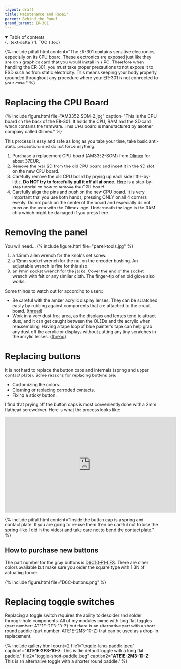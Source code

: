 ```yaml
---
layout: draft
title: Maintenance and Repair
parent: Behind the Panel
grand_parent: ER-301
---
```


<details open markdown="block">
  <summary>
    Table of contents
  </summary>
  {: .text-delta }
1. TOC
{:toc}
</details>

{% include pitfall.html
content="The ER-301 contains sensitive electronics, especially on its CPU board.  These electronics are exposed just like they are on a graphics card that you would install in a PC.  Therefore when handling the ER-301, you must take proper precautions to not expose it to ESD such as from static electricity.  This means keeping your body properly grounded throughout any procedure where your ER-301 is not connected to your case."
%}

# Replacing the CPU Board
{% include figure.html
file="AM3352-SOM-2.jpg"
caption="This is the CPU board on the back of the ER-301.  It holds the CPU, RAM and the SD card which contains the firmware.  This CPU board is manufactured by another company called Olimex."
%}

This process is easy and safe as long as you take your time, take basic anti-static precautions and do not force anything.

1. Purchase a replacement CPU board (AM3352-SOM) from [Olimex](https://www.olimex.com/Products/SOM/AM335X/AM3352-SOM/) for about 37EUR.
1. Remove the rear SD from the old CPU board and insert it in the SD slot on the new CPU board.
1. Carefully remove the old CPU board by prying up each side little-by-little.  **Do NOT try to forcefully pull it off all at once.**  [Here](cpu-board-removal) is a step-by-step tutorial on how to remove the CPU board.
1. Carefully align the pins and push on the new CPU board.  It is very important that you use both hands, pressing ONLY on all 4 corners evenly.  Do not push on the center of the board and especially do not push on the area with the Olimex logo.  Underneath the logo is the RAM chip which might be damaged if you press here.

# Removing the panel
You will need...
{% include figure.html
file="panel-tools.jpg"
%}
1. a 1.5mm allen wrench for the knob's set screw.
1. a 12mm socket wrench for the nut on the encoder bushing.  An adjustable wrench is fine for this also.
1. an 8mm socket wrench for the jacks.  Cover the end of the socket wrench with felt or any similar cloth.  The finger-tip of an old glove also works.

Some things to watch out for according to users:

* Be careful with the amber acrylic display lenses. They can be scratched easily by rubbing against components that are attached to the circuit board. ([thread](https://forum.orthogonaldevices.com/t/alternate-black-panel-for-the-er-301/2341/118?u=odevices))
* Work in a very dust free area, as the displays and lenses tend to attract dust, and it can get caught between the OLEDs and the acrylic when reassembling. Having a tape loop of blue painter’s tape can help grab any dust off the acrylic or displays without putting any tiny scratches in the acrylic lenses. ([thread](https://forum.orthogonaldevices.com/t/alternate-black-panel-for-the-er-301/2341/118?u=odevices))

# Replacing buttons
It is not hard to replace the button caps and internals (spring and upper contact plate). Some reasons for replacing buttons are:

* Customizing the colors.
* Cleaning or replacing corroded contacts.
* Fixing a sticky button.

I find that prying off the button caps is most conveniently done with a 2mm flathead screwdriver.  Here is what the process looks like:

<iframe width="560" height="315" src="https://www.youtube.com/embed/mQMnuVqC6tY" title="YouTube video player" frameborder="0" allow="accelerometer; autoplay; clipboard-write; encrypted-media; gyroscope; picture-in-picture" allowfullscreen></iframe>

{% include pitfall.html
content="Inside the button cap is a spring and contact plate.  If you are going to re-use them then be careful not to lose the spring (like I did in the video) and take care not to bend the contact plate."
%}

## How to purchase new buttons

The part number for the gray buttons is [D6C10-F1-LFS](https://www.digikey.com/products/en?WT.z_se_ps=1&keywords=D6C10-F1-LFS).  There are other colors available but make sure you order the square type with 1.3N of actuating force:

{% include figure.html
file="D6C-buttons.png"
%}

# Replacing toggle switches

Replacing a toggle switch requires the ability to desolder and solder through-hole components.  All of my modules come with long flat toggles (part number: ATE1E-2F3-10-Z) but there is an alternative part with a short round paddle (part number: ATE1E-2M3-10-Z) that can be used as a drop-in replacement.

{% include gallery.html
count=2
file1="toggle-long-paddle.jpeg"
caption1="**ATE1E-2F3-10-Z**: This is the default toggle with a long flat paddle."
file2="toggle-short-paddle.jpeg"
caption2="**ATE1E-2M3-10-Z**: This is an alternative toggle with a shorter round paddle."
%}
